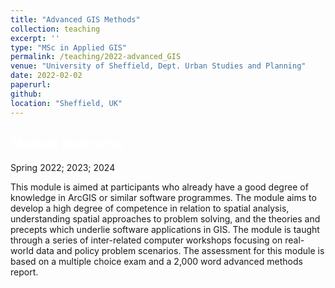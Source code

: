 ```yaml
---
title: "Advanced GIS Methods"
collection: teaching
excerpt: ''
type: "MSc in Applied GIS"
permalink: /teaching/2022-advanced_GIS
venue: "University of Sheffield, Dept. Urban Studies and Planning"
date: 2022-02-02
paperurl: 
github: 
location: "Sheffield, UK"
---
```


## <span style="color:white">Module Instructor</span>
Spring 2022; 2023; 2024


This module is aimed at participants who already have a good degree of knowledge in ArcGIS or similar software programmes. The module aims to develop a high degree of competence in relation to spatial analysis, understanding spatial approaches to problem solving, and the theories and precepts which underlie software applications in GIS. The module is taught through a series of inter-related computer workshops focusing on real-world data and policy problem scenarios. The assessment for this module is based on a multiple choice exam and a 2,000 word advanced methods report.